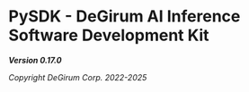 # PySDK - DeGirum AI Inference Software Development Kit

***Version 0.17.0***

*Copyright DeGirum Corp. 2022-2025*
